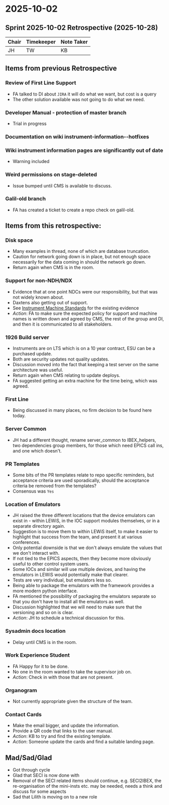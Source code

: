 # 2025-10-02

## Sprint 2025-10-02 Retrospective (2025-10-28)

| Chair | Timekeeper | Note Taker |
|-------|------------|------------|
| JH    | TW         | KB         |

## Items from previous Retrospective
###  Review of First Line Support
 - FA talked to DI about `JIRA` it will do what we want, but cost is a query
 - The other solution available was not going to do what we need.

### Developer Manual - protection of master branch
 - Trial in progress

### Documentation on wiki instrument-information--hotfixes

### Wiki instrument information pages are significantly out of date
 - Warning included

### Weird permissions on stage-deleted
 - Issue bumped until CMS is available to discuss.

### Galil-old branch
 - FA has created a ticket to create a repo check on galil-old.

## Items from this retrospective:
### Disk space
- Many examples in thread, none of which are database truncation.
- Caution for network going down is in place, but not enough space necessarily for the data coming in should the network go down.
- Return again when CMS is in the room.

### Support for non-NDH/NDX
- Evidence that at one point NDCs were our responsibility, but that was not widely known about.
- Daxtens also getting out of support.
- See [Instrument Machine Standards](https://stfc365.sharepoint.com/:w:/r/sites/ISISExperimentControls/_layouts/15/Doc.aspx?sourcedoc=%7B6CC20F26-86D9-4F1B-8BEA-0E96B69E5A32%7D&file=Instrument%20Machine%20standards.doc&action=default&mobileredirect=true) for the existing evidence
- *Action*: FA to make sure the expected policy for support and machine names is written down and agreed by CMS, the rest of the group and DI, and then it is communicated to all stakeholders.

### 1926 Build server
- Instruments are on LTS which is on a 10 year contract, ESU can be a purchased update.
- Both are security updates not quality updates.
- Discussion moved into the fact that keeping a test server on the same architecture was useful.
- Return again when CMS relating to update deploys.
- FA suggested getting an extra machine for the time being, which was agreed.

### First Line
- Being discussed in many places, no firm decision to be found here today.

### Server Common
- JH had a different thought, rename server_common to IBEX_helpers, two dependencies group members, for those which need EPICS call ins, and one which doesn't.

### PR Templates
- Some bits of the PR templates relate to repo specific reminders, but acceptance criteria are used sporadically, should the acceptance criteria be removed from the templates?
- Consensus was `Yes`

### Location of Emulators
- JH raised the three different locations that the device emulators can exist in - within LEWiS, in the IOC support modules themselves, or in a separate directory again.
- Suggestion is to move them to within LEWiS itself, to make it easier to highlight that success from the team, and present it at various conferences.
- Only potential downside is that we don't always emulate the values that we don't interact with.
- If not tied to the EPICS aspects, then they become more obviously useful to other control system users.
- Some IOCs and similar will use multiple devices, and having the emulators in LEWiS would potentially make that clearer.
- Tests are very individual, but emulators less so.
- Being able to package the emulators with the framework provides a more modern python interface.
- FA mentioned the possibility of packaging the emulators separate so that you don't have to install all the emulators as well.
- Discussion highlighted that we will need to make sure that the versioning and so on is clear.
- *Action*: JH to schedule a technical discussion for this.

### Sysadmin docs location
- Delay until CMS is in the room.

### Work Experience Student
- FA Happy for it to be done.
- No one in the room wanted to take the supervisor job on.
- *Action*: Check in with those that are not present.

### Organogram
- Not currently appropriate given the structure of the team.

### Contact Cards
- Make the email bigger, and update the information.
- Provide a QR code that links to the user manual.
- *Action*: KB to try and find the existing template.
- *Action*: Someone update the cards and find a suitable landing page.

## Mad/Sad/Glad
- Got through cycle
- Glad that SECI is now done with
- Removal of the SECI related items should continue, e.g. SECI2IBEX, the re-organisation of the mini-insts etc. may be needed, needs a think and discuss for some aspects
- Sad that Lilith is moving on to a new role
